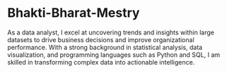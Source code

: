 # Bhakti-Bharat-Mestry
As a data analyst, I excel at uncovering trends and insights within large datasets to drive business decisions and improve organizational performance. With a strong background in statistical analysis, data visualization, and programming languages such as Python and SQL, I am skilled in transforming complex data into actionable intelligence. 
